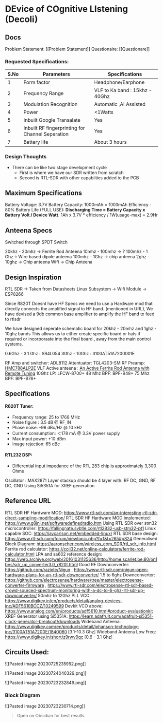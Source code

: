 # DEvice of COgnitive LIstening (Decoli)

## Docs
Problem Statement: [[Problem Statement]]
Questionaire: [[Questionare]]


### Requested Specifications:

| S.No | Parameters                 | Specifications                                                                                                                                            |
| ---- | -------------------------- | --------------------------------------------------------------------------------------------------------------------------------------------------------- |
| 1    | Form factor                | Headphone/Earphone                                                                                                                                     |
| 2    | Frequency Range            | VLF to Ka band : 15khz - 40Ghz                                                                   |
| 3    | Modulation Recognition     | Automatic ,AI Assisted                                                                           |
| 4    | Power                      | <1Watts                                                                                                                                                    |
| 5    | Inbuilt Google Transalate  | Yes                                                                                                                                                      |
| 6    | Inbuilt RF fingerprinting for Channel Seperation           | Yes                                                                                                                                          |
| 7    | Battery life               | About 3 hours                                                                                                                                             |

### Design Thoughts
- There can be like two stage development cycle
	- First is where we have our SDR written from scratch
	- Second is RTL-SDR with other capabilties added to the PCB

## Maximum Specifications

Battery Voltage: 3.7V
Battery Capacity: 1000mAh = 1000mAh
Efficiency : 80%
Battery Life (FULL USE):   **Discharging Time = Battery Capacity x Battery Volt / Device Watt.**
1Ah x 3.7V * efficiency / 1W(usage-max) = 2.9Hr  

## Anteena Specs

Switched through SPDT Switch

20khz - 20mhz -> Ferrite Rod Anteena
10mhz - 100mhz -> ?
100mhz - 1 Ghz-> Wire based dipole anteena
100mhz - 1Ghz -> chip anteena
2ghz - 10ghz -> Chip anteena
Wifi -> Chip Anteena

## Design Inspiration

RTL SDR ->  Taken from Datasheets
Linux Subsystem ->
Wifi Module -> ESP8266

Since R820T Doesnt have HF Specs we need to use a Hardware mod that directly connects the amplified signal to HF band. (mentioned in URL), We have devised a 9db common base amplifier to amplify the HF band to feed to rtlsdr

We have designed seperate schematic board for 20khz - 20mhz and 1ghz - 10ghz bands
This allows us to either create specific board or hats if required or incorporaste into the final board , away from the main control systems.

0.6Ghz - 3.1 Ghz : SR4L054
3Ghz - 10Ghz : 3100AT51A7200001E

RF Amp and switcher: ADL8112
Attentuator: TGL4203-SM
RF Preamp: [HMC788ALP2E](https://www.digikey.in/en/products/detail/analog-devices-inc/HMC788ALP2E/5268980)
VLF Active anteena : [An Active Ferrite Rod Antenna with Remote Tuning](38815473.pdf)
10Ghz LP: LFCW-8700+
48 Mhz BPF: BPF-B48+
75 Mhz BPF: BPF-B76+

## Specifications

#### R820T Tuner:
- Frequency range: 25 to 1766 MHz
- Noise figure : 3.5 dB @ RF_IN
- Phase noise: -98 dBc/Hz @ 10 kHz
- Current consumption: ＜178 mA @ 3.3V power supply
-  Max input power: +10 dBm
- Image rejection: 65 dBc

#### RTL232 DSP:

- Differential input impedance of the RTL 283 chip is approximately 3,300 Ohms

Oscillator : MAX2871
Layer stackup should be 4 layer with: RF DC, GND, RF DC, GND
Using Si5351A for XREF generation

## Reference URL

RTL SDR HF Hardware MOD: https://www.rtl-sdr.com/an-interesting-rtl-sdr-direct-sampling-modification/
RTL SDR HF Hardware MOD implemented: https://www.g8jnj.net/softwaredefinedradio.htm
Using RTL SDR over stm32 microcontroller: https://fallingnate.svbtle.com/rtl2832-usb-stm32-pt1
Linux capable SOC: https://jaycarlson.net/embedded-linux/
RTL SDR base design: https://www.rtl-sdr.com/forum/viewtopic.php?f=1&t=265#p824
Generalised Block Diagram: https://aaronscher.com/wireless_com_SDR/rtl_sdr_info.html
Ferrite rod calculator: https://coil32.net/online-calculators/ferrite-rod-calculator.html
LPA and sa602 reference design: https://web.archive.org/web/20161031125636/http://home.scarlet.be:80/on1bes/sdr_up_converter3.0_r820t.html
Good RF Downconverter: https://github.com/raziele/Nigun , https://www.rtl-sdr.com/nigun-open-hardware-plans-for-an-rtl-sdr-downconverter/
1.5 to 6ghz Downconverter: https://github.com/electrosense/hardware/tree/master/electrosense-converter-firmware , https://www.rtl-sdr.com/electrosense-rtl-sdr-based-crowd-sourced-spectrum-monitoring-with-a-dc-to-6-ghz-rtl-sdr-up-downconverter/
50mhz to 12Ghz PLL VCO: https://www.digikey.in/en/products/detail/analog-devices-inc/ADF5610BCCZ/10249599
Devkit VCO above: https://www.analog.com/en/products/adf5610.html#product-evaluationkit
XREF Generator using Si5351A: https://learn.adafruit.com/adafruit-si5351-clock-generator-breakout/downloads
Wideband Anteena: https://www.digikey.com/en/products/detail/johanson-technology-inc/3100AT51A7200E/1840080 [3.1-10.3 Ghz]
Wideband Anteena Low Freq: https://www.digikey.in/short/z9rwv9qc [0.6 - 3.1 Ghz]

## Circuits Used:

![[Pasted image 20230725235952.png]]

![[Pasted image 20230724040329.png]]


![[Pasted image 20230723232849.png]]

### Block Diagram

![[Pasted image 20230723230714.png]]


> Open on Obsidian for best results
